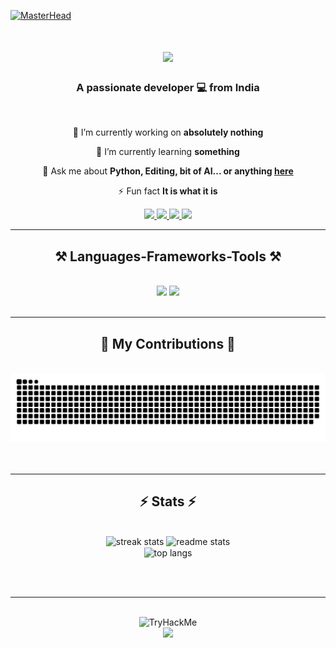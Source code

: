 [![MasterHead](https://i.pinimg.com/originals/90/ca/e0/90cae0cf9b6cded6456a336101de9fd8.jpg)](https://www.youtube.com/watch?v=dQw4w9WgXcQ)

<h1 align="center">
    <img src="https://readme-typing-svg.herokuapp.com/?font=Righteous&size=35&center=true&vCenter=true&width=500&height=70&duration=4000&lines=Hi+There!+👋;+I'm+Shreyas+Daptare!;" />
</h1>

<h3 align="center">A passionate developer 💻 from India</h3>

<br/>

<div align="center">
 
 🔭 I’m currently working on **absolutely nothing**
 
 🌱 I’m currently learning **something**

💬 Ask me about **Python, Editing, bit of AI... or anything [here](https://github.com/Shreyas-Daptare/Shreyas-Daptare/issues)**

⚡ Fun fact **It is what it is**

 </div>
 <div align="center"> 
      <a href="https://x.com/Dev_Shreyas_" target="_blank">
    <img src="https://img.shields.io/badge/Twitter-1DA1F2?style=for-the-badge&logo=x&logoColor=white" target="_blank" />
  </a>
  <a href="mailto:quadaltigo.5@gmail.com">
    <img src="https://img.shields.io/badge/Gmail-333333?style=for-the-badge&logo=gmail&logoColor=red" />
  </a>
  <a href="//" target="_blank">
    <img src="https://img.shields.io/badge/LinkedIn-0077B5?style=for-the-badge&logo=linkedin&logoColor=white" target="_blank" />
  </a>
    <a href="https://tryhackme.com/p/ZINCop" target="_blank">
    <img src="https://img.shields.io/badge/TryHackme-88cc14?style=for-the-badge&logo=tryhackme&logoColor=white" target="_blank" />
  </a>
</div>
 <hr/>
<h2 align="center">⚒️ Languages-Frameworks-Tools ⚒️</h2>
<br/>
<div align="center">
    <img src="https://skillicons.dev/icons?i=py,c,cpp,css,html,js,java,dotnet,wordpress,bash,mysql,sklearn,flask" />
    <img src="https://skillicons.dev/icons?i=androidstudio,vscode,visualstudio,notion,obsidian,linux,kali,firebase,sqlite,github,discord,anaconda,idea,pycharm,sublime" /><br>
</div>
<br/>
<hr/>

<div align="center">
  <h2>🌱 My Contributions 🌱</h2>
  <br>
  <img alt="snake eating my contributions" src="https://raw.githubusercontent.com/Shreyas-Daptare/Shreyas-Daptare/output/snake.svg" />
  <br/><br/><br/>
</div>
<hr/>

<h2 align="center">⚡ Stats ⚡</h2>
<br>
<div align=center>
  <img width=390 src="https://streak-stats.demolab.com/?user=Shreyas-Daptare&count_private=true&theme=react&border_radius=10" alt="streak stats"/>
  <img width=390 src="https://github-readme-stats.vercel.app/api?username=Shreyas-Daptare&count_private=true&show_icons=true&theme=react&rank_icon=github&border_radius=10" alt="readme stats" />
  <br/>
  <img width=325 align="center" src="https://github-readme-stats.vercel.app/api/top-langs/?username=Shreyas-Daptare&hide=HTML&langs_count=8&layout=compact&theme=react&border_radius=10&size_weight=0.5&count_weight=0.5&exclude_repo=github-readme-stats" alt="top langs" />
</div>

<br/><br/>

<hr/>

<br/>
<div align="center">
<img src="https://tryhackme-badges.s3.amazonaws.com/ZINCop.png" alt="TryHackMe"><br>
  <img src="https://profile-counter.glitch.me/Shreyas-Daptare/count.svg?"  />
  
</div>
